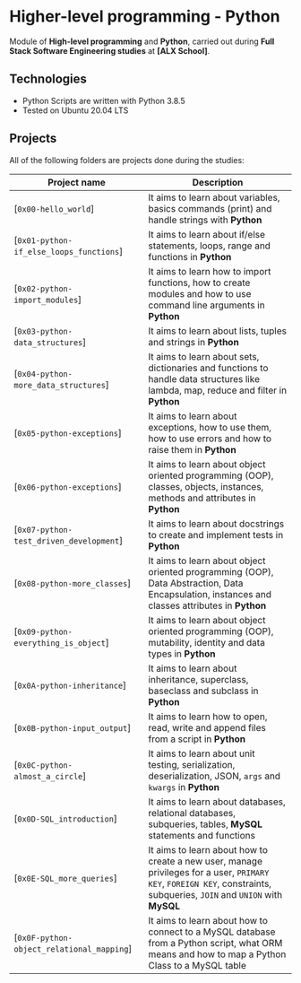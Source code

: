 # Higher-level programming - Python
Module of **High-level programming** and **Python**, carried out during **Full Stack Software Engineering studies** at **[ALX School]**.

## Technologies
* Python Scripts are written with Python 3.8.5
* Tested on Ubuntu 20.04 LTS

## Projects
All of the following folders are projects done during the studies:

| Project name | Description |
| ------------ | ----------- |
| [`0x00-hello_world`] | It aims to learn about variables, basics commands (print) and handle strings with **Python** |
| [`0x01-python-if_else_loops_functions`] | It aims to learn about if/else statements, loops, range and functions in **Python** |
| [`0x02-python-import_modules`]| It aims to learn how to import functions, how to create modules and how to use command line arguments in **Python** |
| [`0x03-python-data_structures`]| It aims to learn about lists, tuples and strings in **Python** |
| [`0x04-python-more_data_structures`] | It aims to learn about sets, dictionaries and functions to handle data structures like lambda, map, reduce and filter in **Python** |
| [`0x05-python-exceptions`] | It aims to learn about exceptions, how to use them, how to use errors and how to raise them in **Python** |
| [`0x06-python-exceptions`]| It aims to learn about object oriented programming (OOP), classes, objects, instances, methods and attributes in **Python** |
| [`0x07-python-test_driven_development`] | It aims to learn about docstrings to create and implement tests in **Python** |
| [`0x08-python-more_classes`]| It aims to learn about object oriented programming (OOP), Data Abstraction, Data Encapsulation, instances and classes attributes in **Python** |
| [`0x09-python-everything_is_object`] | It aims to learn about object oriented programming (OOP), mutability, identity and data types in **Python** |
| [`0x0A-python-inheritance`]| It aims to learn about inheritance, superclass, baseclass and subclass in **Python** |
| [`0x0B-python-input_output`] | It aims to learn how to open, read, write and append files from a script in **Python** |
| [`0x0C-python-almost_a_circle`]| It aims to learn about unit testing, serialization, deserialization, JSON, `args` and `kwargs` in **Python** |
| [`0x0D-SQL_introduction`]| It aims to learn about databases, relational databases, subqueries, tables, **MySQL** statements and functions |
| [`0x0E-SQL_more_queries`]| It aims to learn about how to create a new user, manage privileges for a user, `PRIMARY KEY`, `FOREIGN KEY`, constraints, subqueries, `JOIN` and `UNION` with **MySQL** |
| [`0x0F-python-object_relational_mapping`] | It aims to learn about how to connect to a MySQL database from a Python script, what ORM means and how to map a Python Class to a MySQL table |
